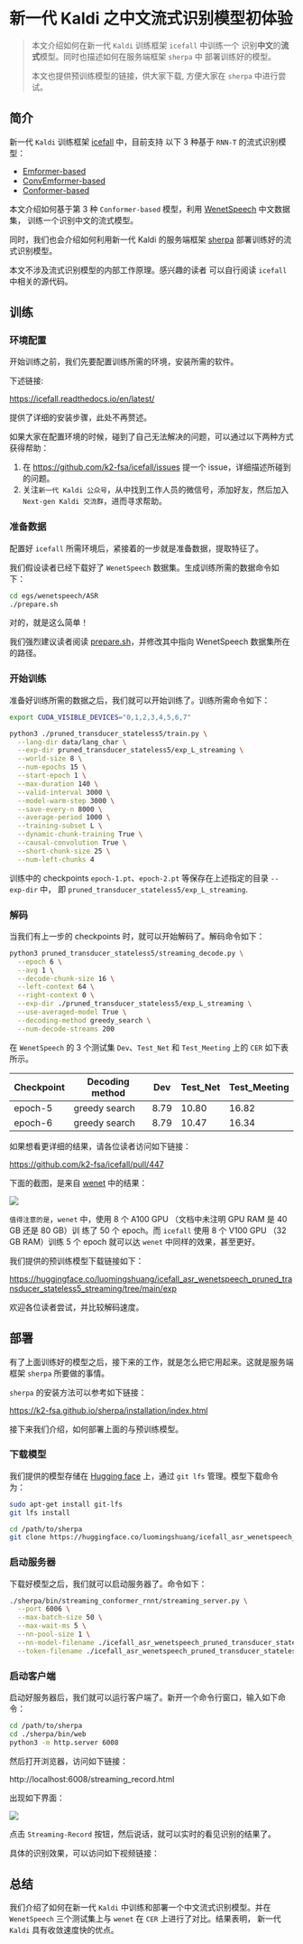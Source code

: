 # 新一代 Kaldi 之中文流式识别模型初体验

> 本文介绍如何在新一代 `Kaldi` 训练框架 `icefall` 中训练一个
> 识别**中文**的**流式**模型。同时也描述如何在服务端框架 `sherpa` 中
> 部署训练好的模型。
>
> 本文也提供预训练模型的链接，供大家下载, 方便大家在 `sherpa` 中进行尝试。

## 简介

新一代 `Kaldi` 训练框架 [icefall](https://github.com/k2-fsa/icefall) 中，目前支持
以下 3 种基于 `RNN-T` 的流式识别模型：

- [Emformer-based](https://github.com/k2-fsa/icefall/tree/master/egs/librispeech/ASR/pruned_stateless_emformer_rnnt2)
- [ConvEmformer-based](https://github.com/k2-fsa/icefall/tree/master/egs/librispeech/ASR/conv_emformer_transducer_stateless2)
- [Conformer-based](https://github.com/k2-fsa/icefall/pull/447)

本文介绍如何基于第 3 种 `Conformer-based`
模型，利用 [WenetSpeech](https://github.com/wenet-e2e/WenetSpeech) 中文数据集，
训练一个识别中文的流式模型。

同时，我们也会介绍如何利用新一代 Kaldi 的服务端框架 [sherpa](http://github.com/k2-fsa/sherpa)
部署训练好的流式识别模型。

本文不涉及流式识别模型的内部工作原理。感兴趣的读者
可以自行阅读 `icefall` 中相关的源代码。


## 训练

### 环境配置

开始训练之前，我们先要配置训练所需的环境，安装所需的软件。

下述链接:

https://icefall.readthedocs.io/en/latest/

提供了详细的安装步骤，此处不再赘述。

如果大家在配置环境的时候，碰到了自己无法解决的问题，可以通过以下两种方式
获得帮助：

1. 在 https://github.com/k2-fsa/icefall/issues 提一个 issue，详细描述所碰到的问题。
2. 关注`新一代 Kaldi 公众号`，从中找到工作人员的微信号，添加好友，然后加入
  `Next-gen Kaldi 交流群`，进而寻求帮助。

### 准备数据

配置好 `icefall`  所需环境后，紧接着的一步就是准备数据，提取特征了。

我们假设读者已经下载好了 `WenetSpeech` 数据集。生成训练所需的数据命令如下：

```bash
cd egs/wenetspeech/ASR
./prepare.sh
```

对的，就是这么简单！

我们强烈建议读者阅读 [prepare.sh](https://github.com/k2-fsa/icefall/blob/master/egs/wenetspeech/ASR/prepare.sh)，并修改其中指向 WenetSpeech 数据集所在的路径。

### 开始训练

准备好训练所需的数据之后，我们就可以开始训练了。训练所需命令如下：

```bash
export CUDA_VISIBLE_DEVICES="0,1,2,3,4,5,6,7"

python3 ./pruned_transducer_stateless5/train.py \
  --lang-dir data/lang_char \
  --exp-dir pruned_transducer_stateless5/exp_L_streaming \
  --world-size 8 \
  --num-epochs 15 \
  --start-epoch 1 \
  --max-duration 140 \
  --valid-interval 3000 \
  --model-warm-step 3000 \
  --save-every-n 8000 \
  --average-period 1000 \
  --training-subset L \
  --dynamic-chunk-training True \
  --causal-convolution True \
  --short-chunk-size 25 \
  --num-left-chunks 4
```

训练中的 checkpoints `epoch-1.pt`、`epoch-2.pt` 等保存在上述指定的目录 `--exp-dir` 中，
即 `pruned_transducer_stateless5/exp_L_streaming`.

### 解码

当我们有上一步的 checkpoints 时，就可以开始解码了。解码命令如下：

```bash
python3 pruned_transducer_stateless5/streaming_decode.py \
  --epoch 6 \
  --avg 1 \
  --decode-chunk-size 16 \
  --left-context 64 \
  --right-context 0 \
  --exp-dir ./pruned_transducer_stateless5/exp_L_streaming \
  --use-averaged-model True \
  --decoding-method greedy_search \
  --num-decode-streams 200
```

在 `WenetSpeech` 的 3 个测试集 `Dev`、`Test_Net` 和
`Test_Meeting` 上的 `CER` 如下表所示。

|Checkpoint  |	Decoding method	|	Dev	|	Test_Net	|	Test_Meeting	|
|---|---|---|---|---|
|	epoch-5 | greedy search	|	8.79	|	10.80		|	16.82	|
|	epoch-6 | greedy search	|	8.79	|	10.47		|	16.34	|

如果想看更详细的结果，请各位读者访问如下链接：

https://github.com/k2-fsa/icefall/pull/447


下面的截图，是来自 [wenet](https://github.com/wenet-e2e/wenet/tree/main/examples/wenetspeech/s0)
中的结果：

![](https://raw.githubusercontent.com/k2-fsa/next-gen-kaldi-wechat/master/pic/2022-07-22-wenet-results.png)

`值得注意的是`，`wenet` 中，使用 8 个 A100 GPU （文档中未注明 GPU RAM 是 40 GB 还是 80 GB）训
练了 50 个 epoch。而 `icefall` 使用 8 个 V100 GPU （32 GB RAM）训练 5 个 epoch 就可以达
`wenet` 中同样的效果，甚至更好。

我们提供的预训练模型下载链接如下：

https://huggingface.co/luomingshuang/icefall_asr_wenetspeech_pruned_transducer_stateless5_streaming/tree/main/exp

欢迎各位读者尝试，并比较解码速度。


## 部署

有了上面训练好的模型之后，接下来的工作，就是怎么把它用起来。这就是服务端框架
`sherpa` 所要做的事情。

`sherpa` 的安装方法可以参考如下链接：

https://k2-fsa.github.io/sherpa/installation/index.html

接下来我们介绍，如何部署上面的与预训练模型。

### 下载模型

我们提供的模型存储在 [Hugging face](https://huggingface.co/) 上，通过 `git lfs`
管理。模型下载命令为：

```bash
sudo apt-get install git-lfs
git lfs install

cd /path/to/sherpa
git clone https://huggingface.co/luomingshuang/icefall_asr_wenetspeech_pruned_transducer_stateless5_streaming
```

### 启动服务器

下载好模型之后，我们就可以启动服务器了。命令如下：

```bash
./sherpa/bin/streaming_conformer_rnnt/streaming_server.py \
  --port 6006 \
  --max-batch-size 50 \
  --max-wait-ms 5 \
  --nn-pool-size 1 \
  --nn-model-filename ./icefall_asr_wenetspeech_pruned_transducer_stateless5_streaming/exp/cpu_jit_epoch_5_avg_1_torch.1.7.1.pt \
  --token-filename ./icefall_asr_wenetspeech_pruned_transducer_stateless5_streaming/data/lang_char/tokens.txt
```

### 启动客户端

启动好服务器后，我们就可以运行客户端了。新开一个命令行窗口，输入如下命令：

```bash
cd /path/to/sherpa
cd ./sherpa/bin/web
python3 -m http.server 6008
```

然后打开浏览器，访问如下链接：

http://localhost:6008/streaming_record.html

出现如下界面：


![](https://raw.githubusercontent.com/k2-fsa/next-gen-kaldi-wechat/master/pic/2022-07-22-conformer-rnnt-streaming-asr-web-client.jpg)

点击 `Streaming-Record` 按钮，然后说话，就可以实时的看见识别的结果了。

具体的识别效果，可以访问如下视频链接：



## 总结

我们介绍了如何在新一代 `Kaldi` 中训练和部署一个中文流式识别模型。并在
`WenetSpeech` 三个测试集上与 `wenet` 在 `CER` 上进行了对比。结果表明，
新一代 `Kaldi` 具有收敛速度快的优点。
